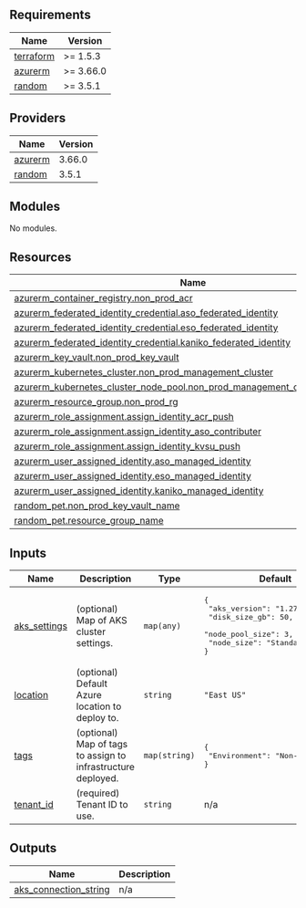 ## Requirements

| Name | Version |
|------|---------|
| <a name="requirement_terraform"></a> [terraform](#requirement\_terraform) | >= 1.5.3 |
| <a name="requirement_azurerm"></a> [azurerm](#requirement\_azurerm) | >= 3.66.0 |
| <a name="requirement_random"></a> [random](#requirement\_random) | >= 3.5.1 |

## Providers

| Name | Version |
|------|---------|
| <a name="provider_azurerm"></a> [azurerm](#provider\_azurerm) | 3.66.0 |
| <a name="provider_random"></a> [random](#provider\_random) | 3.5.1 |

## Modules

No modules.

## Resources

| Name | Type |
|------|------|
| [azurerm_container_registry.non_prod_acr](https://registry.terraform.io/providers/hashicorp/azurerm/latest/docs/resources/container_registry) | resource |
| [azurerm_federated_identity_credential.aso_federated_identity](https://registry.terraform.io/providers/hashicorp/azurerm/latest/docs/resources/federated_identity_credential) | resource |
| [azurerm_federated_identity_credential.eso_federated_identity](https://registry.terraform.io/providers/hashicorp/azurerm/latest/docs/resources/federated_identity_credential) | resource |
| [azurerm_federated_identity_credential.kaniko_federated_identity](https://registry.terraform.io/providers/hashicorp/azurerm/latest/docs/resources/federated_identity_credential) | resource |
| [azurerm_key_vault.non_prod_key_vault](https://registry.terraform.io/providers/hashicorp/azurerm/latest/docs/resources/key_vault) | resource |
| [azurerm_kubernetes_cluster.non_prod_management_cluster](https://registry.terraform.io/providers/hashicorp/azurerm/latest/docs/resources/kubernetes_cluster) | resource |
| [azurerm_kubernetes_cluster_node_pool.non_prod_management_cluster_node_pool](https://registry.terraform.io/providers/hashicorp/azurerm/latest/docs/resources/kubernetes_cluster_node_pool) | resource |
| [azurerm_resource_group.non_prod_rg](https://registry.terraform.io/providers/hashicorp/azurerm/latest/docs/resources/resource_group) | resource |
| [azurerm_role_assignment.assign_identity_acr_push](https://registry.terraform.io/providers/hashicorp/azurerm/latest/docs/resources/role_assignment) | resource |
| [azurerm_role_assignment.assign_identity_aso_contributer](https://registry.terraform.io/providers/hashicorp/azurerm/latest/docs/resources/role_assignment) | resource |
| [azurerm_role_assignment.assign_identity_kvsu_push](https://registry.terraform.io/providers/hashicorp/azurerm/latest/docs/resources/role_assignment) | resource |
| [azurerm_user_assigned_identity.aso_managed_identity](https://registry.terraform.io/providers/hashicorp/azurerm/latest/docs/resources/user_assigned_identity) | resource |
| [azurerm_user_assigned_identity.eso_managed_identity](https://registry.terraform.io/providers/hashicorp/azurerm/latest/docs/resources/user_assigned_identity) | resource |
| [azurerm_user_assigned_identity.kaniko_managed_identity](https://registry.terraform.io/providers/hashicorp/azurerm/latest/docs/resources/user_assigned_identity) | resource |
| [random_pet.non_prod_key_vault_name](https://registry.terraform.io/providers/hashicorp/random/latest/docs/resources/pet) | resource |
| [random_pet.resource_group_name](https://registry.terraform.io/providers/hashicorp/random/latest/docs/resources/pet) | resource |

## Inputs

| Name | Description | Type | Default | Required |
|------|-------------|------|---------|:--------:|
| <a name="input_aks_settings"></a> [aks\_settings](#input\_aks\_settings) | (optional) Map of AKS cluster settings. | `map(any)` | <pre>{<br>  "aks_version": "1.27.1",<br>  "disk_size_gb": 50,<br>  "node_pool_size": 3,<br>  "node_size": "Standard_DS2_v2"<br>}</pre> | no |
| <a name="input_location"></a> [location](#input\_location) | (optional) Default Azure location to deploy to. | `string` | `"East US"` | no |
| <a name="input_tags"></a> [tags](#input\_tags) | (optional) Map of tags to assign to infrastructure deployed. | `map(string)` | <pre>{<br>  "Environment": "Non-Production"<br>}</pre> | no |
| <a name="input_tenant_id"></a> [tenant\_id](#input\_tenant\_id) | (required) Tenant ID to use. | `string` | n/a | yes |

## Outputs

| Name | Description |
|------|-------------|
| <a name="output_aks_connection_string"></a> [aks\_connection\_string](#output\_aks\_connection\_string) | n/a |
